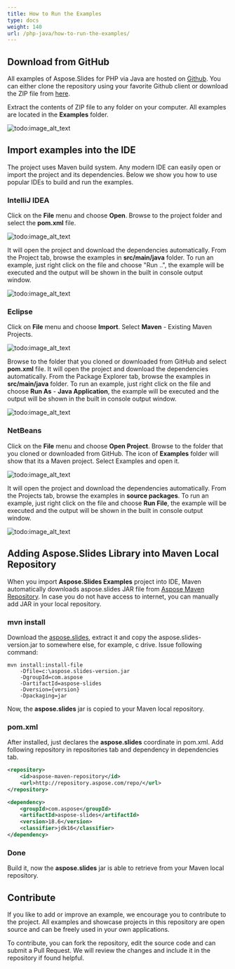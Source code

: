 ```yaml
---
title: How to Run the Examples
type: docs
weight: 140
url: /php-java/how-to-run-the-examples/
---
```


## **Download from GitHub**
All examples of Aspose.Slides for PHP via Java are hosted on [Github](https://github.com/aspose-slides/Aspose.Slides-for-Java). You can either clone the repository using your favorite Github client or download the ZIP file from [here](https://codeload.github.com/aspose-slides/Aspose.Slides-for-Java/zip/master).

Extract the contents of ZIP file to any folder on your computer. All examples are located in the **Examples** folder.

![todo:image_alt_text](examples_directory.png)

## **Import examples into the IDE**
The project uses Maven build system. Any modern IDE can easily open or import the project and its dependencies. Below we show you how to use popular IDEs to build and run the examples.

### **IntelliJ IDEA**
Click on the **File** menu and choose **Open**. Browse to the project folder and select the **pom.xml** file.

![todo:image_alt_text](idea_select_file_or_directory_to_import.png)

It will open the project and download the dependencies automatically. From the Project tab, browse the examples in **src/main/java** folder. To run an example, just right click on the file and choose "Run ..", the example will be executed and the output will be shown in the built in console output window.

![todo:image_alt_text](idea_run_example.png)

### **Eclipse**
Click on **File** menu and choose **Import**. Select **Maven** - Existing Maven Projects.

![todo:image_alt_text](eclipse_import.png)

Browse to the folder that you cloned or downloaded from GitHub and select **pom.xml** file. It will open the project and download the dependencies automatically. From the Package Explorer tab, browse the examples in **src/main/java** folder. To run an example, just right click on the file and choose **Run As** - **Java Application**, the example will be executed and the output will be shown in the built in console output window.

![todo:image_alt_text](eclipse_run_example.png)

### **NetBeans**
Click on the **File** menu and choose **Open Project**. Browse to the folder that you cloned or downloaded from GitHub. The icon of **Examples** folder will show that its a Maven project. Select Examples and open it.

![todo:image_alt_text](netbeans_openproject.png)

It will open the project and download the dependencies automatically. From the Projects tab, browse the examples in **source packages**. To run an example, just right click on the file and choose **Run File**, the example will be executed and the output will be shown in the built in console output window.

![todo:image_alt_text](netbeans_run_example.png)

## **Adding Aspose.Slides Library into Maven Local Repository**
When you import **Aspose.Slides Examples** project into IDE, Maven automatically downloads aspose.slides JAR file from [Aspose Maven Repository](https://releases.aspose.com/php-java/repo/com/aspose/). In case you do not have access to internet, you can manually add JAR in your local repository.

### **mvn install**
Download the [aspose.slides](https://releases.aspose.com/php-java/repo/com/aspose/aspose-slides/), extract it and copy the aspose.slides-version.jar to somewhere else, for example, c drive. Issue following command:

```
mvn install:install-file
    -Dfile=c:\aspose.slides-version.jar
    -DgroupId=com.aspose
    -DartifactId=aspose-slides
    -Dversion={version}
    -Dpackaging=jar
```

Now, the **aspose.slides** jar is copied to your Maven local repository.

### **pom.xml**
After installed, just declares the **aspose.slides** coordinate in pom.xml. Add following repository in repositories tab and dependency in dependencies tab.

``` xml
<repository>
    <id>aspose-maven-repository</id>
    <url>http://repository.aspose.com/repo/</url>
</repository>

<dependency>
    <groupId>com.aspose</groupId>
    <artifactId>aspose-slides</artifactId>
    <version>18.6</version>
    <classifier>jdk16</classifier>
</dependency>
```

### **Done**
Build it, now the **aspose.slides** jar is able to retrieve from your Maven local repository.

## **Contribute**
If you like to add or improve an example, we encourage you to contribute to the project. All examples and showcase projects in this repository are open source and can be freely used in your own applications.

To contribute, you can fork the repository, edit the source code and can submit a Pull Request. We will review the changes and include it in the repository if found helpful.
